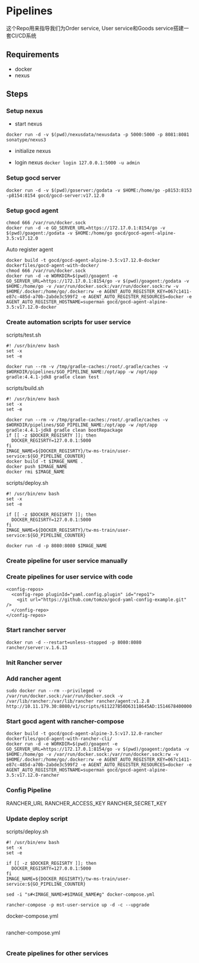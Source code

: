 # Pipelines

这个Repo用来指导我们为Order service, User service和Goods service搭建一套CI/CD系统

## Requirements

* docker
* nexus

## Steps
### Setup nexus
* start nexus
```
docker run -d -v $(pwd)/nexusdata/nexusdata -p 5000:5000 -p 8081:8081 sonatype/nexus3
```
* initialize nexus

* login nexus
```docker login 127.0.0.1:5000 -u admin```

### Setup gocd server
```
docker run -d -v $(pwd)/goserver:/godata -v $HOME:/home/go -p8153:8153 -p8154:8154 gocd/gocd-server:v17.12.0
```

### Setup gocd agent

```
chmod 666 /var/run/docker.sock
docker run -d -e GO_SERVER_URL=https://172.17.0.1:8154/go -v $(pwd)/goagent:/godata -v $HOME:/home/go gocd/gocd-agent-alpine-3.5:v17.12.0
```

Auto register agent

```
docker build -t gocd/gocd-agent-alpine-3.5:v17.12.0-docker dockerfiles/gocd-agent-with-docker/
chmod 666 /var/run/docker.sock
docker run -d -e WORKDIR=$(pwd)/goagent -e GO_SERVER_URL=https://172.17.0.1:8154/go -v $(pwd)/goagent:/godata -v $HOME:/home/go -v /var/run/docker.sock:/var/run/docker.sock:rw -v $HOME/.docker:/home/go/.docker:rw -e AGENT_AUTO_REGISTER_KEY=067c1411-e87c-485d-a70b-2abde3c599f2 -e AGENT_AUTO_REGISTER_RESOURCES=docker -e AGENT_AUTO_REGISTER_HOSTNAME=superman gocd/gocd-agent-alpine-3.5:v17.12.0-docker
```

### Create automation scripts for user service
scripts/test.sh
```
#! /usr/bin/env bash
set -x
set -e

docker run --rm -v /tmp/gradle-caches:/root/.gradle/caches -v $WORKDIR/pipelines/$GO_PIPELINE_NAME:/opt/app -w /opt/app gradle:4.4.1-jdk8 gradle clean test
```
scripts/build.sh
```
#! /usr/bin/env bash
set -x
set -e

docker run --rm -v /tmp/gradle-caches:/root/.gradle/caches -v $WORKDIR/pipelines/$GO_PIPELINE_NAME:/opt/app -w /opt/app gradle:4.4.1-jdk8 gradle clean bootRepackage
if [[ -z $DOCKER_REGISRTY ]]; then
  DOCKER_REGISRTY=127.0.0.1:5000
fi
IMAGE_NAME=${DOCKER_REGISRTY}/tw-ms-train/user-service:${GO_PIPELINE_COUNTER}
docker build -t $IMAGE_NAME .
docker push $IMAGE_NAME
docker rmi $IMAGE_NAME
```
scripts/deploy.sh
```
#! /usr/bin/env bash
set -x
set -e

if [[ -z $DOCKER_REGISRTY ]]; then
  DOCKER_REGISRTY=127.0.0.1:5000
fi
IMAGE_NAME=${DOCKER_REGISRTY}/tw-ms-train/user-service:${GO_PIPELINE_COUNTER}

docker run -d -p 8080:8080 $IMAGE_NAME
```


### Create pipeline for user service manually



### Create pipelines for user service with code 
```
<config-repos>
  <config-repo pluginId="yaml.config.plugin" id="repo1">
    <git url="https://github.com/tomzo/gocd-yaml-config-example.git" />
  </config-repo>
</config-repos>
```

### Start rancher server
```
docker run -d --restart=unless-stopped -p 8080:8080 rancher/server:v.1.6.13
```

### Init Rancher server

### Add rancher agent
```
sudo docker run --rm --privileged -v /var/run/docker.sock:/var/run/docker.sock -v /var/lib/rancher:/var/lib/rancher rancher/agent:v1.2.8 http://10.11.179.30:8080/v1/scripts/611227B50D63118645AD:1514678400000:HzwaKWnSpwRtboAxxX6LthAXFVo
```
### Start gocd agent with rancher-compose
```
docker build -t gocd/gocd-agent-alpine-3.5:v17.12.0-rancher dockerfiles/gocd-agent-with-rancher-cli/
docker run -d -e WORKDIR=$(pwd)/goagent -e GO_SERVER_URL=https://172.17.0.1:8154/go -v $(pwd)/goagent:/godata -v $HOME:/home/go -v /var/run/docker.sock:/var/run/docker.sock:rw -v $HOME/.docker:/home/go/.docker:rw -e AGENT_AUTO_REGISTER_KEY=067c1411-e87c-485d-a70b-2abde3c599f2 -e AGENT_AUTO_REGISTER_RESOURCES=docker -e AGENT_AUTO_REGISTER_HOSTNAME=superman gocd/gocd-agent-alpine-3.5:v17.12.0-rancher
```
### Config Pipeline
RANCHER_URL
RANCHER_ACCESS_KEY
RANCHER_SECRET_KEY
### Update deploy script
scripts/deploy.sh
```
#! /usr/bin/env bash
set -x
set -e

if [[ -z $DOCKER_REGISRTY ]]; then
  DOCKER_REGISRTY=127.0.0.1:5000
fi
IMAGE_NAME=${DOCKER_REGISRTY}/tw-ms-train/user-service:${GO_PIPELINE_COUNTER}

sed -i "s#<IMAGE_NAME>#$IMAGE_NAME#g" docker-compose.yml

rancher-compose -p mst-user-service up -d -c --upgrade
```
docker-compose.yml
```

```
rancher-compose.yml
```

```
### Create pipelines for other services